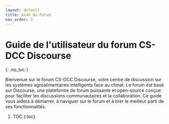 ```yaml
---
layout: default
title: Aide du Forum
nav_order: 3
---
```


# Guide de l'utilisateur du forum CS-DCC Discourse
{: .no_toc }

Bienvenue sur le forum CS-DCC Discourse, votre centre de discussion sur les systèmes agroalimentaires intelligents face au climat. Le forum est basé sur Discourse, une plateforme de forum puissante et open-source conçue pour faciliter les discussions communautaires et la collaboration. Ce guide vous aidera à démarrer, à naviguer sur le forum et à tirer le meilleur parti de ses fonctionnalités.

1. TOC
{:toc}